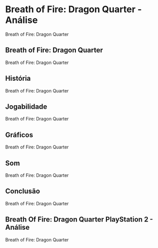 ---
---

# Breath of Fire: Dragon Quarter - Análise

Breath of Fire: Dragon Quarter

## Breath of Fire: Dragon Quarter

Breath of Fire: Dragon Quarter

## História

Breath of Fire: Dragon Quarter

## Jogabilidade

Breath of Fire: Dragon Quarter

## Gráficos

Breath of Fire: Dragon Quarter

## Som

Breath of Fire: Dragon Quarter

## Conclusão

Breath of Fire: Dragon Quarter

## Breath Of Fire: Dragon Quarter PlayStation 2 - Análise

Breath of Fire: Dragon Quarter
